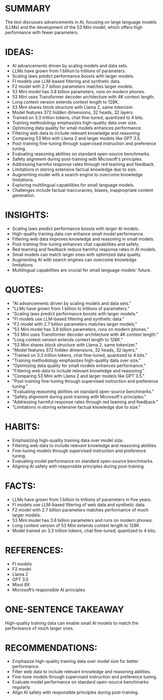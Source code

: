 # SUMMARY
The text discusses advancements in AI, focusing on large language models (LLMs) and the development of the 53 Mini model, which offers high performance with fewer parameters.

# IDEAS:
- AI advancements driven by scaling models and data sets.
- LLMs have grown from 1 billion to trillions of parameters.
- Scaling laws predict performance boosts with larger models.
- FI models use LLM-based filtering and synthetic data.
- F2 model with 2.7 billion parameters matches larger models.
- 53 Mini model has 3.8 billion parameters, runs on modern phones.
- 53 Mini uses Transformer decoder architecture with 4K context length.
- Long context version extends context length to 128K.
- 53 Mini shares block structure with Llama 2, same tokenizer.
- Model features 372 hidden dimensions, 32 heads, 32 layers.
- Trained on 3.3 trillion tokens, chat fine-tuned, quantized to 4 bits.
- Training methodology emphasizes high-quality data over size.
- Optimizing data quality for small models enhances performance.
- Filtering web data to include relevant knowledge and reasoning.
- Comparing 53 Mini with Llama 2 and larger models like GPT 3.5.
- Post-training fine-tuning through supervised instruction and preference tuning.
- Evaluating reasoning abilities on standard open-source benchmarks.
- Safety alignment during post-training with Microsoft's principles.
- Addressing harmful response rates through red teaming and feedback.
- Limitations in storing extensive factual knowledge due to size.
- Augmenting model with a search engine to overcome knowledge limitations.
- Exploring multilingual capabilities for small language models.
- Challenges include factual inaccuracies, biases, inappropriate content generation.

# INSIGHTS:
- Scaling laws predict performance boosts with larger AI models.
- High-quality training data can enhance small model performance.
- Filtering web data improves knowledge and reasoning in small models.
- Post-training fine-tuning enhances chat capabilities and safety.
- Red teaming and feedback reduce harmful response rates in AI models.
- Small models can match larger ones with optimized data quality.
- Augmenting AI with search engines can overcome knowledge limitations.
- Multilingual capabilities are crucial for small language models' future.

# QUOTES:
- "AI advancements driven by scaling models and data sets."
- "LLMs have grown from 1 billion to trillions of parameters."
- "Scaling laws predict performance boosts with larger models."
- "FI models use LLM-based filtering and synthetic data."
- "F2 model with 2.7 billion parameters matches larger models."
- "53 Mini model has 3.8 billion parameters, runs on modern phones."
- "53 Mini uses Transformer decoder architecture with 4K context length."
- "Long context version extends context length to 128K."
- "53 Mini shares block structure with Llama 2, same tokenizer."
- "Model features 372 hidden dimensions, 32 heads, 32 layers."
- "Trained on 3.3 trillion tokens, chat fine-tuned, quantized to 4 bits."
- "Training methodology emphasizes high-quality data over size."
- "Optimizing data quality for small models enhances performance."
- "Filtering web data to include relevant knowledge and reasoning."
- "Comparing 53 Mini with Llama 2 and larger models like GPT 3.5."
- "Post-training fine-tuning through supervised instruction and preference tuning."
- "Evaluating reasoning abilities on standard open-source benchmarks."
- "Safety alignment during post-training with Microsoft's principles."
- "Addressing harmful response rates through red teaming and feedback."
- "Limitations in storing extensive factual knowledge due to size."

# HABITS:
- Emphasizing high-quality training data over model size.
- Filtering web data to include relevant knowledge and reasoning abilities.
- Fine-tuning models through supervised instruction and preference tuning.
- Evaluating model performance on standard open-source benchmarks.
- Aligning AI safety with responsible principles during post-training.

# FACTS:
- LLMs have grown from 1 billion to trillions of parameters in five years.
- FI models use LLM-based filtering of web data and synthetic data.
- F2 model with 2.7 billion parameters matches performance of much larger models.
- 53 Mini model has 3.8 billion parameters and runs on modern phones.
- Long context version of 53 Mini extends context length to 128K.
- Model trained on 3.3 trillion tokens, chat fine-tuned, quantized to 4 bits.

# REFERENCES:
- FI models
- F2 model
- Llama 2
- GPT 3.5
- Mixol 8X
- Microsoft’s responsible AI principles

# ONE-SENTENCE TAKEAWAY
High-quality training data can enable small AI models to match the performance of much larger ones.

# RECOMMENDATIONS:
- Emphasize high-quality training data over model size for better performance.
- Filter web data to include relevant knowledge and reasoning abilities.
- Fine-tune models through supervised instruction and preference tuning.
- Evaluate model performance on standard open-source benchmarks regularly.
- Align AI safety with responsible principles during post-training.